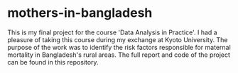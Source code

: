 # mothers-in-bangladesh
This is my final project for the course 'Data Analysis in Practice'. I had a pleasure of taking this course during my exchange at Kyoto University. The purpose of the work was to identify the risk factors responsible for maternal mortality in Bangladesh's rural areas. The full report and code of the project can be found in this repository.
